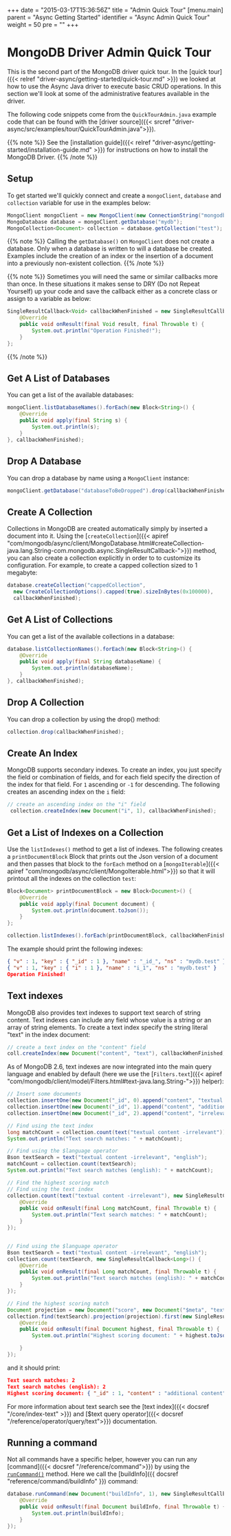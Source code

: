 +++
date = "2015-03-17T15:36:56Z"
title = "Admin Quick Tour"
[menu.main]
  parent = "Async Getting Started"
  identifier = "Async Admin Quick Tour"
  weight = 50
  pre = "<i class='fa'></i>"
+++

# MongoDB Driver Admin Quick Tour

This is the second part of the MongoDB driver quick tour. In the
[quick tour]({{< relref "driver-async/getting-started/quick-tour.md" >}}) we looked at how to
use the Async Java driver to execute basic CRUD operations.  In this section we'll look at some of the
administrative features available in the driver.

The following code snippets come from the `QuickTourAdmin.java` example code
that can be found with the [driver
source]({{< srcref "driver-async/src/examples/tour/QuickTourAdmin.java">}}).

{{% note %}}
See the [installation guide]({{< relref "driver-async/getting-started/installation-guide.md" >}})
for instructions on how to install the MongoDB Driver.
{{% /note %}}

## Setup

To get started we'll quickly connect and create a `mongoClient`, `database` and `collection`
variable for use in the examples below:

```java
MongoClient mongoClient = new MongoClient(new ConnectionString("mongodb://localhost"));
MongoDatabase database = mongoClient.getDatabase("mydb");
MongoCollection<Document> collection = database.getCollection("test");
```

{{% note %}}
Calling the `getDatabase()` on `MongoClient` does not create a database.
Only when a database is written to will a database be created.  Examples include the creation of an index or the insertion of a document 
into a previously non-existent collection.
{{% /note %}}

{{% note %}}
Sometimes you will need the same or similar callbacks more than once.  In these situations
it makes sense to DRY (Do not Repeat Yourself) up your code and save the callback either
as a concrete class or assign to a variable as below:

```java
SingleResultCallback<Void> callbackWhenFinished = new SingleResultCallback<Void>() {
    @Override
    public void onResult(final Void result, final Throwable t) {
        System.out.println("Operation Finished!");
    }
};
```
{{% /note %}}


## Get A List of Databases

You can get a list of the available databases:

```java
mongoClient.listDatabaseNames().forEach(new Block<String>() {
    @Override
    public void apply(final String s) {
        System.out.println(s);
    }
}, callbackWhenFinished);
```

## Drop A Database

You can drop a database by name using a `MongoClient` instance:

```java
mongoClient.getDatabase("databaseToBeDropped").drop(callbackWhenFinished);
```

## Create A Collection

Collections in MongoDB are created automatically simply by inserted a document into it. Using the 
[`createCollection`]({{< apiref "com/mongodb/async/client/MongoDatabase.html#createCollection-java.lang.String-com.mongodb.async.SingleResultCallback-">}}) 
method, you can also create a collection explicitly in order to to customize its configuration. For example, to create a capped collection sized to 1 megabyte:

```java
database.createCollection("cappedCollection",
  new CreateCollectionOptions().capped(true).sizeInBytes(0x100000),
  callbackWhenFinished);
```

## Get A List of Collections

You can get a list of the available collections in a database:

```java
database.listCollectionNames().forEach(new Block<String>() {
    @Override
    public void apply(final String databaseName) {
        System.out.println(databaseName);
    }
}, callbackWhenFinished);
```

## Drop A Collection

You can drop a collection by using the drop() method:

```java
collection.drop(callbackWhenFinished);
```

## Create An Index

MongoDB supports secondary indexes. To create an index, you just
specify the field or combination of fields, and for each field specify the direction of the index for that field.
For `1` ascending  or `-1` for descending. The following creates an ascending index on the `i` field:

```java
// create an ascending index on the "i" field
 collection.createIndex(new Document("i", 1), callbackWhenFinished);
```

## Get a List of Indexes on a Collection

Use the `listIndexes()` method to get a list of indexes. The following creates a
`printDocumentBlock` Block that prints out the Json version of a document and then passes
that block to the `forEach` method on a
[`mongoIterable`]({{< apiref "com/mongodb/async/client/MongoIterable.html">}})
so that it will printout all the indexes on the collection `test`:

```java
Block<Document> printDocumentBlock = new Block<Document>() {
    @Override
    public void apply(final Document document) {
        System.out.println(document.toJson());
    }
};

collection.listIndexes().forEach(printDocumentBlock, callbackWhenFinished);
```

The example should print the following indexes:

```json
{ "v" : 1, "key" : { "_id" : 1 }, "name" : "_id_", "ns" : "mydb.test" }
{ "v" : 1, "key" : { "i" : 1 }, "name" : "i_1", "ns" : "mydb.test" }
Operation Finished!
```

## Text indexes

MongoDB also provides text indexes to support text search of string
content. Text indexes can include any field whose value is a string or
an array of string elements. To create a text index specify the string
literal "text" in the index document:

```java
// create a text index on the "content" field
coll.createIndex(new Document("content", "text"), callbackWhenFinished);
```

As of MongoDB 2.6, text indexes are now integrated into the main query
language and enabled by default (here we use the [`Filters.text`]({{< apiref "com/mongodb/client/model/Filters.html#text-java.lang.String-">}}) helper):

```java
// Insert some documents
collection.insertOne(new Document("_id", 0).append("content", "textual content"), callbackWhenFinished);
collection.insertOne(new Document("_id", 1).append("content", "additional content"), callbackWhenFinished);
collection.insertOne(new Document("_id", 2).append("content", "irrelevant content"), callbackWhenFinished);

// Find using the text index
long matchCount = collection.count(text("textual content -irrelevant"));
System.out.println("Text search matches: " + matchCount);

// Find using the $language operator
Bson textSearch = text("textual content -irrelevant", "english");
matchCount = collection.count(textSearch);
System.out.println("Text search matches (english): " + matchCount);

// Find the highest scoring match
// Find using the text index
collection.count(text("textual content -irrelevant"), new SingleResultCallback<Long>() {
    @Override
    public void onResult(final Long matchCount, final Throwable t) {
        System.out.println("Text search matches: " + matchCount);
    }
});


// Find using the $language operator
Bson textSearch = text("textual content -irrelevant", "english");
collection.count(textSearch, new SingleResultCallback<Long>() {
    @Override
    public void onResult(final Long matchCount, final Throwable t) {
        System.out.println("Text search matches (english): " + matchCount);
    }
});

// Find the highest scoring match
Document projection = new Document("score", new Document("$meta", "textScore"));
collection.find(textSearch).projection(projection).first(new SingleResultCallback<Document>() {
    @Override
    public void onResult(final Document highest, final Throwable t) {
        System.out.println("Highest scoring document: " + highest.toJson());

    }
});
```

and it should print:

```json
Text search matches: 2
Text search matches (english): 2
Highest scoring document: { "_id" : 1, "content" : "additional content", "score" : 0.75 }
```

For more information about text search see the [text index]({{< docsref "/core/index-text" >}}) and
[$text query operator]({{< docsref "/reference/operator/query/text">}}) documentation.

## Running a command

Not all commands have a specific helper, however you can run any [command]({{< docsref "/reference/command">}})
by using the [`runCommand()`](http://api.mongodb.org/java/3.0/?com/mongodb/async/client/MongoDatabase.html#runCommand-org.bson.conversions.Bson-com.mongodb.ReadPreference-com.mongodb.async.SingleResultCallback-) method.  Here we call the [buildInfo]({{ docsref "reference/command/buildInfo" }}) command:

```java
database.runCommand(new Document("buildInfo", 1), new SingleResultCallback<Document>() {
    @Override
    public void onResult(final Document buildInfo, final Throwable t) {
        System.out.println(buildInfo);
    }
});
```
